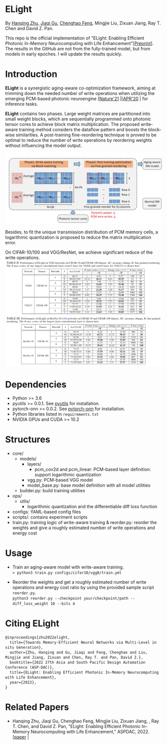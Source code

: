 <!--
 * @Author: Hanqing Zhu(hqzhu@utexas.edu)
 * @Date: 1969-12-31 18:00:00
 * @LastEditTime: 2022-04-09 01:46:10
 * @LastEditors: Hanqing Zhu(hqzhu@utexas.edu)
 * @Description: 
 * @FilePath: /projects/ELight/README.md
-->
# ELight
By [Hanqing Zhu](https://github.com/zhuhanqing), [Jiaqi Gu](https://github.com/JeremieMelo), [Chenghao Feng](https://github.com/Fengchenghao1996), Mingjie Liu, Zixuan Jiang, Ray T. Chen and David Z. Pan.

This repo is the official implementation of "ELight: Enabling Efficient Photonic In-Memory Neurocomputing with Life Enhancement"[[Preprint](https://arxiv.org/abs/2112.08512)].
The results in the GitHub are not from the fully-trained model, but from models in early epoches. I will update the results quickly.

# Introduction
**ELight** is a synergistic aging-aware co-optimization framework, aiming at trimming down the needed number of write operations when utilizing the emerging PCM-based photonic neuroengine \[[Nature'21](https://www.nature.com/articles/s41586-020-03070-1) \|\[[APR'20](https://aip.scitation.org/doi/10.1063/5.0001942) \| for inference tasks.
 
 **ELight** contains two phases. Large weight matrices are partitioned into small weight blocks, which are sequentially programmed onto photonic tensor cores to achieve block matrix multiplication.
The proposed write-aware training method considers the dataflow pattern and boosts the block-wise similarities. A post-training fine-reordering technique is proved to be optimal to reduce the number of write operations by reordering weights without influencing the model output.

![framework](results/framework.png)


Besides, to fit the unique transmission distribution of PCM memory cells, a logarithmic quantization is proposed to reduce the matrix multiplication error.

On CIFAR-10/100 and VGG/ResNet, we achieve significant reduce of the write operations.
![exp](results/compare.png)


# Dependencies
* Python >= 3.6
* pyutils >= 0.0.1. See [pyutils](https://github.com/JeremieMelo/pyutility) for installation.
* pytorch-onn >= 0.0.2. See [pytorch-onn](https://github.com/JeremieMelo/pytorch-onn) for installation.
* Python libraries listed in `requirements.txt`
* NVIDIA GPUs and CUDA >= 10.2

# Structures
* core/
    * models/
        * layers/
            * pcm_cov2d and pcm_linear: PCM-based layer definition: support logarithmic quantization
        * vgg.py: PCM-based VGG model
        * model_base.py: base model definition with all model utilities
    * builder.py: build training utilities
* ops/
    * utlis/
        * logarithmic quantization and the differentiable diff loss function
* configs: YAML-based config files
* scripts/: contains experiment scripts
* train.py: training logic of write-aware training
& reorder.py: reorder the weights and give a roughly estimated number of write operations and energy cost

# Usage

* Train an aging-aware model with write-aware training.\
`> python3 train.py configs/cifar10/vgg8/train.yml`

* Reorder the weights and get a roughly estimated number of write operations and energy cost ratio by using the provided sample script `reorder.py`.\
`python3 reorder.py --checkpoint your/checkpoint/path --diff_loss_weight 10 --bits 4`

# Citing ELight
```
@inproceedings{zhu2022elight,
  title={Towards Memory-Efficient Neural Networks via Multi-Level in situ Generation},
  author={Zhu, Hanqing and Gu, Jiaqi and Feng, Chenghao and Liu, Mingjie and Jiang, Zixuan and Chen, Ray T. and Pan, David Z.},
  booktitle={2022 27th Asia and South Pacific Design Automation Conference (ASP-DAC)}, 
  title={ELight: Enabling Efficient Photonic In-Memory Neurocomputing with Life Enhancement}, 
  year={2022},
}
```

# Related Papers
* Hanqing Zhu, Jiaqi Gu, Chenghao Feng, Mingjie Liu, Zixuan Jiang, , Ray T. Chen, and David Z. Pan, "ELight: Enabling Efficient Photonic In-Memory Neurocomputing with Life Enhancement," ASPDAC, 2022. \[[paper](https://ieeexplore.ieee.org/document/9712497) \|
